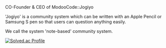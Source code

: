 CO-Founder & CEO of ModooCode::Jogiyo

'Jogiyo' is a community system which can be written with an Apple Pencil or Samsung S pen so that users can question anything easily.

We call the system 'note-based' community system.

[![Solved.ac Profile](http://mazassumnida.wtf/api/v2/generate_badge?boj=templer151)](https://solved.ac/templer151/)
<!--
**jaeseung-lee/jaeseung-lee** is a ✨ _special_ ✨ repository because its `README.md` (this file) appears on your GitHub profile.

Here are some ideas to get you started:

- 🔭 I’m currently working on ...
- 🌱 I’m currently learning ...
- 👯 I’m looking to collaborate on ...
- 🤔 I’m looking for help with ...
- 💬 Ask me about ...
- 📫 How to reach me: ...
- 😄 Pronouns: ...
- ⚡ Fun fact: ...
-->

